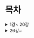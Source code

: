 
# 목차

<details>
  <summary>1강~ 20강</summary>


- [1.학습안내](https://github.com/dbsghk208/Servlet-Jsp/blob/main/yun/01.%ED%95%99%EC%8A%B5%EC%95%88%EB%82%B4.md)
- [2.웹서버프로그램](https://github.com/dbsghk208/Servlet-Jsp/blob/main/yun/02.%EC%9B%B9%20%EC%84%9C%EB%B2%84%20%ED%94%84%EB%A1%9C%EA%B7%B8%EB%9E%A8.md)
- [3.웹 서버 프로그램과 Servlet](https://github.com/dbsghk208/Servlet-Jsp/blob/main/yun/03.%EC%9B%B9%EC%84%9C%EB%B2%84%20%ED%94%84%EB%A1%9C%EA%B7%B8%EB%9E%A8%EA%B3%BC%20Servlet.md)
- [4.톰캣설치](https://github.com/dbsghk208/Servlet-Jsp/blob/main/yun/04.%ED%86%B0%EC%BA%A3%20%EC%84%A4%EC%B9%98.md)
 
- [6. Context 사이트 추가하기](https://github.com/dbsghk208/Servlet-Jsp/blob/main/yun/06.Context%20%EC%82%AC%EC%9D%B4%ED%8A%B8%20%EC%B6%94%EA%B0%80%ED%95%98%EA%B8%B0.md)
- [7. 처음으로 서블릿 프로그램 만들어보기](https://github.com/dbsghk208/Servlet-Jsp/blob/main/yun/07.%EC%B2%98%EC%9D%8C%EC%9C%BC%EB%A1%9C%20%EC%84%9C%EB%B8%94%EB%A6%BF%20%ED%94%84%EB%A1%9C%EA%B7%B8%EB%9E%A8%20%EB%A7%8C%EB%93%A4%EC%96%B4%EB%B3%B4%EA%B8%B0.md)
- [8. 서블릿 객체 생성과 실행 방법](https://github.com/dbsghk208/Servlet-Jsp/blob/main/yun/08.%20%EC%84%9C%EB%B8%94%EB%A6%BF%20%EA%B0%9D%EC%B2%B4%20%EC%83%9D%EC%84%B1%EA%B3%BC%20%EC%8B%A4%ED%96%89%20%EB%B0%A9%EB%B2%95.md)
- [9. 서블릿(Servlet) 문자열 출력](https://github.com/dbsghk208/Servlet-Jsp/blob/main/yun/09.%20%EC%84%9C%EB%B8%94%EB%A6%BF(Servlet)%20%EB%AC%B8%EC%9E%90%EC%97%B4%20%EC%B6%9C%EB%A0%A5.md)
- [10. 웹개발을 위한 이클립스 IDE 준비하기](https://github.com/dbsghk208/Servlet-Jsp/blob/main/yun/10.%20%EC%9B%B9%20%EA%B0%9C%EB%B0%9C%EC%9D%84%20%EC%9C%84%ED%95%9C%20%EC%9D%B4%ED%81%B4%EB%A6%BD%EC%8A%A4%20IDE%20%EC%A4%80%EB%B9%84%ED%95%98%EA%B8%B0.md) 

- [11. 이클립스를 이용한 서블릿 프로그래밍](https://github.com/dbsghk208/Servlet-Jsp/blob/main/yun/11.%20%EC%9D%B4%ED%81%B4%EB%A6%BD%EC%8A%A4%EB%A5%BC%20%EC%9D%B4%EC%9A%A9%ED%95%9C%20%EC%84%9C%EB%B8%94%EB%A6%BF%20%ED%94%84%EB%A1%9C%EA%B7%B8%EB%9E%98%EB%B0%8D.md)
- [12.어노테이션을 이용한 URL 매핑](https://github.com/dbsghk208/Servlet-Jsp/blob/main/yun/12.%20%EC%96%B4%EB%85%B8%ED%85%8C%EC%9D%B4%EC%85%98%20%EC%9D%B4%EC%9A%A9%ED%95%9C%20url%20%EB%A7%A4%ED%95%91.md)
- [13. 서블릿 출력 형식을 지정해야 하는 이유](https://github.com/dbsghk208/Servlet-Jsp/blob/main/yun/13.%EC%84%9C%EB%B8%94%EB%A6%BF%20%EC%B6%9C%EB%A0%A5%20%ED%98%95%EC%8B%9D%EC%9D%84%20%EC%A7%80%EC%A0%95%ED%95%B4%EC%95%BC%20%ED%95%98%EB%8A%94%20%EC%9D%B4%EC%9C%A0.md)
- [14. 한글과 컨텐츠 형식 출력하기](https://github.com/dbsghk208/Servlet-Jsp/blob/main/yun/14.%ED%95%9C%EA%B8%80%EA%B3%BC%20%EC%BB%A8%ED%85%90%EC%B8%A0%20%ED%98%95%EC%8B%9D%20%EC%B6%9C%EB%A0%A5%ED%95%98%EA%B8%B0.md)
- [15. GET 요청과 쿼리스트링](https://github.com/dbsghk208/Servlet-Jsp/blob/main/yun/15.GET%20%EC%9A%94%EC%B2%AD%EA%B3%BC%20%EC%BF%BC%EB%A6%AC%EC%8A%A4%ED%8A%B8%EB%A7%81.md)


- [16. 기본값 사용하기](https://github.com/dbsghk208/Servlet-Jsp/blob/main/yun/16.%EA%B8%B0%EB%B3%B8%EA%B0%92%20%EC%82%AC%EC%9A%A9%ED%95%98%EA%B8%B0.md)
- [17. 사용자 입력을 통한 GET 요청](https://github.com/dbsghk208/Servlet-Jsp/blob/main/yun/17.%EC%82%AC%EC%9A%A9%EC%9E%90%20%EC%9E%85%EB%A0%A5%EC%9D%84%20%ED%86%B5%ED%95%9C%20GET%20%EC%9A%94%EC%B2%AD.md)
- [18. 입력할 내용이 많은 경우는 POST 요청](https://github.com/dbsghk208/Servlet-Jsp/blob/main/yun/18.%EC%9E%85%EB%A0%A5%ED%95%A0%20%EB%82%B4%EC%9A%A9%EC%9D%B4%20%EB%A7%8E%EC%9D%80%20%EA%B2%BD%EC%9A%B0%EB%8A%94%20POST%20%EC%9A%94%EC%B2%AD.md)
- [19. 한글 입력 문제](https://github.com/dbsghk208/Servlet-Jsp/blob/main/yun/19.%ED%95%9C%EA%B8%80%20%EC%9E%85%EB%A0%A5%20%EB%AC%B8%EC%A0%9C.md)
- [20. 서블릿 필터(Servlet Filter)](https://github.com/dbsghk208/Servlet-Jsp/blob/main/yun/20.%EC%84%9C%EB%B8%94%EB%A6%BF%20%ED%95%84%ED%84%B0.md)
- [23. 여러개의 Submit 버튼 사용하기](https://github.com/dbsghk208/Servlet-Jsp/blob/main/yun/23.%EC%97%AC%EB%9F%AC%EA%B0%9C%EC%9D%98%20Submit%20%EB%B2%84%ED%8A%BC%20%EC%82%AC%EC%9A%A9%ED%95%98%EA%B8%B0.md)
- [24. 입력 데이터 배열로 받기](https://github.com/dbsghk208/Servlet-Jsp/blob/main/yun/24.%EC%9E%85%EB%A0%A5%20%EB%8D%B0%EC%9D%B4%ED%84%B0%20%EB%B0%B0%EC%97%B4%EB%A1%9C%20%EB%B0%9B%EA%B8%B0.md)
- [25. 상태유지의 필요성](https://github.com/dbsghk208/Servlet-Jsp/blob/main/yun/25.%EC%9E%85%EB%A0%A5%20%EB%8D%B0%EC%9D%B4%ED%84%B0%20%EB%B0%B0%EC%97%B4%EB%A1%9C%20%EB%B0%9B%EA%B8%B0.md)

</details>


<details>
<summary>26강~</summary>

- [26. Application 객체와 그것을 사용한 상태 값 저장](https://github.com/dbsghk208/Servlet-Jsp/blob/main/yun/26.%20Application%20%EA%B0%9D%EC%B2%B4%EC%99%80%20%EA%B7%B8%EA%B2%83%EC%9D%84%20%EC%82%AC%EC%9A%A9%ED%95%9C%20%EC%83%81%ED%83%9C%20%EA%B0%92%20%EC%A0%80%EC%9E%A5.md)
- [27. Session 객체로 상태 값 저장하기(그리고 Application 객체와의 차이점)](https://github.com/dbsghk208/Servlet-Jsp/blob/main/yun/27.%20Session%20%EA%B0%9D%EC%B2%B4%EB%A1%9C%20%EC%83%81%ED%83%9C%20%EA%B0%92%20%EC%A0%80%EC%9E%A5%ED%95%98%EA%B8%B0(%EA%B7%B8%EB%A6%AC%EA%B3%A0%20Application%20%EA%B0%9D%EC%B2%B4%EC%99%80%EC%9D%98%20%EC%B0%A8%EC%9D%B4%EC%A0%90).md)
- [28. WAS 가 현재사용자(Session) 구분하는 방식](https://github.com/dbsghk208/Servlet-Jsp/blob/main/yun/28.%20WAS%20%EA%B0%80%20%ED%98%84%EC%9E%AC%EC%82%AC%EC%9A%A9%EC%9E%90(Session)%20%EA%B5%AC%EB%B6%84%ED%95%98%EB%8A%94%20%EB%B0%A9%EC%8B%9D.md)
- [29. Cookie를 이용해 상태값 유지하기](https://github.com/dbsghk208/Servlet-Jsp/blob/main/yun/29.%20Cookie%EB%A5%BC%20%EC%9D%B4%EC%9A%A9%ED%95%B4%20%EC%83%81%ED%83%9C%EA%B0%92%20%EC%9C%A0%EC%A7%80%ED%95%98%EA%B8%B0.md)
- [30. Cookie 의 path 옵션](https://github.com/dbsghk208/Servlet-Jsp/blob/main/yun/30.%20Cookie%20%EC%9D%98%20path%20%EC%98%B5%EC%85%98.md)


- [31. Cookie 의 maxAge 옵션](https://github.com/dbsghk208/Servlet-Jsp/blob/main/yun/31.%20Cookie%20%EC%9D%98%20maxAge%20%EC%98%B5%EC%85%98.md)
- [32. Application / Session / Cookie 차이점 정리](https://github.com/dbsghk208/Servlet-Jsp/blob/main/yun/32.%20Application%2C%20Session%2C%20%20Cookie%20%EC%B0%A8%EC%9D%B4%EC%A0%90%20%EC%A0%95%EB%A6%AC.md)
- [33. 서버에서 페이지 전환해주기(redirect)](https://github.com/dbsghk208/Servlet-Jsp/blob/main/yun/33.%20%EC%84%9C%EB%B2%84%EC%97%90%EC%84%9C%20%ED%8E%98%EC%9D%B4%EC%A7%80%20%EC%A0%84%ED%99%98%ED%95%B4%EC%A3%BC%EA%B8%B0(redirect).md)
- [34. 동적인 페이지(서버 페이지) 필요성](https://github.com/dbsghk208/Servlet-Jsp/blob/main/yun/34.%20%EB%8F%99%EC%A0%81%EC%9D%B8%20%ED%8E%98%EC%9D%B4%EC%A7%80(%EC%84%9C%EB%B2%84%20%ED%8E%98%EC%9D%B4%EC%A7%80)%20%ED%95%84%EC%9A%94%EC%84%B1.md)
- [35. 처음이자 마지막으로 동적인 페이지 서블릿으로 직접 만들기](https://github.com/dbsghk208/Servlet-Jsp/blob/main/yun/35.%20%EC%B2%98%EC%9D%8C%EC%9D%B4%EC%9E%90%20%EB%A7%88%EC%A7%80%EB%A7%89%EC%9C%BC%EB%A1%9C%20%EB%8F%99%EC%A0%81%EC%9D%B8%20%ED%8E%98%EC%9D%B4%EC%A7%80%20%EC%84%9C%EB%B8%94%EB%A6%BF%EC%9C%BC%EB%A1%9C%20%EC%A7%81%EC%A0%91%20%EB%A7%8C%EB%93%A4%EA%B8%B0.md)
- [36. 계산기 서블릿 완성하기 + 37.쿠키삭제하기 ](https://github.com/dbsghk208/Servlet-Jsp/blob/main/yun/36-37%20%EA%B3%84%EC%82%B0%EA%B8%B0%20%EC%84%9C%EB%B8%94%EB%A6%BF.%20%EC%BF%A0%ED%82%A4%EB%A1%9C%20%EA%B0%92%20%EC%A0%84%EB%8B%AC%20%EB%B0%8F%20%EC%82%AD%EC%A0%9C%ED%95%98%EA%B8%B0.md)
- [38. GET과 POST 에 특화된 서비스 함수](https://github.com/dbsghk208/Servlet-Jsp/blob/main/yun/38.%20GET%EA%B3%BC%20POST%20%EC%97%90%20%ED%8A%B9%ED%99%94%EB%90%9C%20%EC%84%9C%EB%B9%84%EC%8A%A4%20%ED%95%A8%EC%88%98.md)  
  
  
 </details>
 
 
 
 
